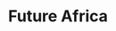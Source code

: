 ---
layout: firm_page
title: "Future Africa"
id: "future.africa"
permalink: "/futureafricafuture.africa/"
website: "https://www.future.africa"
offices: "Lagos (Nigeria), Dover (United States), Nairobi (Kenya), Cape Town (South Africa)"
investment_stages: "Seed, Series A"
portfolio_companies: "Moove, Releaf, Flutterwave, Jumba, Itana, Andela, 54Gene, Afriex, Afrofuture DAO, Afropolitan, Akiba Digital, Akili Network, Bamboo, Big Cabal Media, Boost, Boya, Buycoins Africa, CD Care, Capsa, Chaka, Cova, Dropper, EDVES Suite, Eden, Electric Fish, Evolve Credit, Fibre Lifestyle, Field Intelligence, Filmmakers Mart, Foondamate, Frontier Car Group Inc, Gamp Technologies, Hohm Energy, House Africa, Indicina, Itana, Jumba, Kasi, Kibo School, Knabu Distribution, Kobo360, Kuunda Digital, Kwara, LaborHack, Lami, Lori, MDaaS, MarketForce, Mecho Autotech, Medixus, Miaplenou, Moneymie, Moove, Mudupay, Myawayhome (Bongalow), Ndovu, Nexford Univiersity, Norebase, Novek, Octo, Okja, Ongair, Panda, Pawame, PayHippo, Pngme, Ramani, Reflective Learning, Releaf Inc, Rise Capital, RxAll, STEM Cafe, Savetown, Shara, Sila, Smile Identity, Sote, Spleet, Stears, Stitch.money, Sudo Africa, Suplias, Sureremit Tokens, Talksay, Tambua Health, Termii, TopUp Mama, TrendUpp, Tripesa, Uncover Skincare, Veend, Zazu, Voyance, VeendHQ, Caantin, Obtainly, Simplifyd, Landlord Heaven, JuiceMe, Juicyway"
portfolio_link: "https://www.future.africa/companies"
investment_markets: "Fintech, Mobility, Agriculture, Ecommerce, Consumer Goods, Education, Healthtech, Logistics, Data & AI, Real Estate, Infrastructure, Energy, Media & Entertainment"
founded_year: "2020"
description: "Future Africa is a platform that provides capital, coaching and community for mission driven innovators."
linkedin: "https://www.linkedin.com/company/anafricanfuture/"
twitter: "https://mobile.twitter.com/anafricanfuture"
instagram: "https://www.instagram.com/anafricanfuture?igsh=MTVxMGwwcTRzbjc4Mw=="
team_page: "https://www.future.africa/team"
investor_type: "Venture Capital"
crunchbase: "https://www.crunchbase.com/organization/future-africa"
pitchbook: "https://pitchbook.com/profiles/investor/433523-26"

# SEO Optimization
meta_title: "Future Africa - VC Firm - projectstartups.com"
meta_description: "Future Africa, Future Africa is a platform that provides capital, coaching and community for mission driven innovators...."
meta_keywords: "Future Africa, Fintech, Mobility, Agriculture, Ecommerce, Consumer Goods, Education, Healthtech, Logistics, Data & AI, Real Estate, Infrastructure, Energy, Media & Entertainment, VC firm, venture capital, startup investor, projectstartups.com"
canonical_url: "https://vc.projectstartups.com/futureafricafuture.africa/"
---